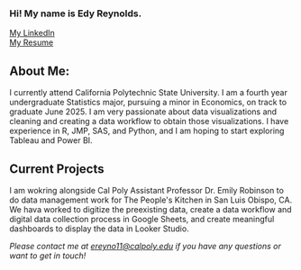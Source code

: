 ### Hi! My name is Edy Reynolds.

[My LinkedIn](www.linkedin.com/in/edy-reynolds)          
[My Resume](Reynolds_Edy_Resume.pdf)

## About Me:
I currently attend California Polytechnic State University. I am a fourth year undergraduate Statistics major, pursuing a minor in Economics, on track to graduate June 2025. I am very passionate about data visualizations and cleaning and creating a data workflow to obtain those visualizations. I have experience in R, JMP, SAS, and Python, and I am hoping to start exploring Tableau and Power BI.

## Current Projects
I am wokring alongside Cal Poly Assistant Professor Dr. Emily Robinson to do data management work for The People's Kitchen in San Luis Obispo, CA. We hava worked to digitize the preexisting data, create a data workflow and digital data collection process in Google Sheets, and create meaningful dashboards to display the data in Looker Studio.

*Please contact me at ereyno11@calpoly.edu if you have any questions or want to get in touch!*
